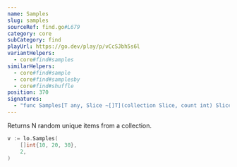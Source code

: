 ```yaml
---
name: Samples
slug: samples
sourceRef: find.go#L679
category: core
subCategory: find
playUrl: https://go.dev/play/p/vCcSJbh5s6l
variantHelpers:
  - core#find#samples
similarHelpers:
  - core#find#sample
  - core#find#samplesby
  - core#find#shuffle
position: 370
signatures:
  - "func Samples[T any, Slice ~[]T](collection Slice, count int) Slice"
---
```


Returns N random unique items from a collection.

```go
v := lo.Samples(
    []int{10, 20, 30},
    2,
)
```


